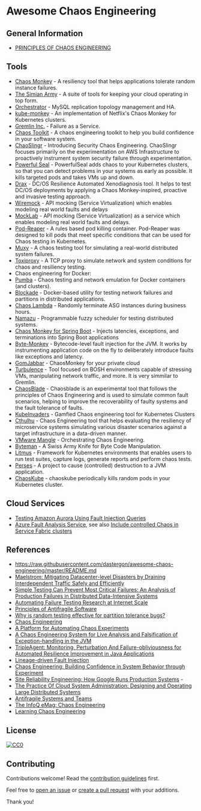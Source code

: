 # Awesome Chaos Engineering

## General Information

 * [PRINCIPLES OF CHAOS ENGINEERING](https://principlesofchaos.org/?lang=ENcontent)

## Tools

 * [Chaos Monkey](https://github.com/Netflix/chaosmonkey) - A resiliency tool that helps applications tolerate random instance failures.
 * [The Simian Army](https://github.com/Netflix/SimianArmy) - A suite of tools for keeping your cloud operating in top form.
 * [Orchestrator](https://github.com/github/orchestrator) - MySQL replication topology management and HA.
 * [kube-monkey](https://github.com/asobti/kube-monkey) - An implementation of Netflix's Chaos Monkey for Kubernetes clusters.
 * [Gremlin Inc.](https://www.gremlin.com/) - Failure as a Service.
 * [Chaos Toolkit](https://github.com/chaostoolkit/chaostoolkit) - A chaos engineering toolkit to help you build confidence in your software system.
 * [ChaoSlingr](https://github.com/Optum/ChaoSlingr) - Introducing Security Chaos Engineering. ChaoSlingr focuses primarily on the experimentation on AWS Infrastructure to proactively instrument system security failure through experimentation.
 * [Powerful Seal](https://github.com/bloomberg/powerfulseal) - PowerfulSeal adds chaos to your Kubernetes clusters, so that you can detect problems in your systems as early as possible. It kills targeted pods and takes VMs up and down.
 * [Drax](https://github.com/dcos-labs/drax) -  DC/OS Resilience Automated Xenodiagnosis tool. It helps to test DC/OS deployments by applying a Chaos Monkey-inspired, proactive and invasive testing approach.
 * [Wiremock](http://wiremock.org/) - API mocking (Service Virtualization) which enables modeling real world faults and delays
 * [MockLab](http://get.mocklab.io/) - API mocking (Service Virtualization) as a service which enables modeling real world faults and delays.
 * [Pod-Reaper](https://github.com/target/pod-reaper) - A rules based pod killing container. Pod-Reaper was designed to kill pods that meet specific conditions that can be used for Chaos testing in Kubernetes.
 * [Muxy](https://github.com/mefellows/muxy/) - A chaos testing tool for simulating a real-world distributed system failures.
 * [Toxiproxy](https://github.com/Shopify/toxiproxy) - A TCP proxy to simulate network and system conditions for chaos and resiliency testing.
 * Chaos engineering for Docker:
 * [Pumba](https://github.com/gaia-adm/pumba) - Chaos testing and network emulation for Docker containers (and clusters).
 * [Blockade](https://github.com/worstcase/blockade) - Docker-based utility for testing network failures and partitions in distributed applications.
 * [Chaos Lambda](https://github.com/bbc/chaos-lambda) - Randomly terminate ASG instances during business hours.
 * [Namazu](https://github.com/osrg/namazu) - Programmable fuzzy scheduler for testing distributed systems.
 * [Chaos Monkey for Spring Boot](https://codecentric.github.io/chaos-monkey-spring-boot/) - Injects latencies, exceptions, and terminations into Spring Boot applications
 * [Byte-Monkey](https://github.com/mrwilson/byte-monkey) - Bytecode-level fault injection for the JVM. It works by instrumenting application code on the fly to deliberately introduce faults like exceptions and latency.
 * [GomJabbar](https://github.com/outbrain/GomJabbar) - ChaosMonkey for your private cloud
 * [Turbulence](https://github.com/cppforlife/turbulence-release) - Tool focused on BOSH environments capable of stressing VMs, manipulating network traffic, and more. It is very simmilar to Gremlin.
 * [ChaosBlade](https://github.com/chaosblade-io/chaosblade) - Chaosblade is an experimental tool that follows the principles of Chaos Engineering and is used to simulate common fault scenarios, helping to improve the recoverability of faulty systems and the fault tolerance of faults.
 * [KubeInvaders](https://github.com/lucky-sideburn/KubeInvaders) - Gamfied Chaos engineering tool for Kubernetes Clusters
 * [Cthulhu](https://github.com/xmatters/cthulhu-chaos-testing) - Chaos Engineering tool that helps evaluating the resiliency of microservice systems simulating various disaster scenarios against a target infrastructure in a data-driven manner.
 * [VMware Mangle](https://vmware.github.io/mangle/) - Orchestrating Chaos Engineering.
 * [Byteman](https://byteman.jboss.org/) - A Swiss Army Knife for Byte Code Manipulation.
 * [Litmus](https://github.com/litmuschaos/litmus) - Framework for Kubernetes environments that enables users to run test suites, capture logs, generate reports and perform chaos tests.
 * [Perses](https://github.com/nicolasmanic/perses) - A project to cause (controlled) destruction to a JVM application.
 * [ChaosKube](https://github.com/linki/chaoskube) - chaoskube periodically kills random pods in your Kubernetes cluster.

## Cloud Services

 * [Testing Amazon Aurora Using Fault Injection Queries](https://docs.aws.amazon.com/AmazonRDS/latest/UserGuide/AuroraMySQL.Managing.html#AuroraMySQL.Managing.FaultInjectionQueries)
 * [Azure Fault Analysis Service](https://docs.microsoft.com/en-us/azure/service-fabric/service-fabric-testability-overview), see also [Include controlled Chaos in Service Fabric clusters](https://docs.microsoft.com/en-us/azure/service-fabric/service-fabric-controlled-chaos)

## References

 * https://raw.githubusercontent.com/dastergon/awesome-chaos-engineering/master/README.md
 * [Maelstrom: Mitigating Datacenter-level Disasters by Draining Interdependent Traffic Safely and Efficiently](https://www.usenix.org/system/files/osdi18-veeraraghavan.pdf)
 * [Simple Testing Can Prevent Most Critical Failures: An Analysis of Production Failures in Distributed Data-Intensive Systems](https://www.usenix.org/system/files/conference/osdi14/osdi14-paper-yuan.pdf)
 * [Automating Failure Testing Research at Internet Scale ](https://people.ucsc.edu/~palvaro/fit-ldfi.pdf)
 * [Principles of Antifragile Software](https://arxiv.org/abs/1404.3056)
 * [Why is random testing effective for partition tolerance bugs?](https://dl.acm.org/citation.cfm?id=3177123.3158134)
 * [Chaos Engineering](https://arxiv.org/abs/1702.05843)
 * [A Platform for Automating Chaos Experiments](https://arxiv.org/abs/1702.05849)
 * [A Chaos Engineering System for Live Analysis and Falsification of Exception-handling in the JVM](https://arxiv.org/abs/1805.05246)
 * [TripleAgent: Monitoring, Perturbation And Failure-obliviousness for Automated Resilience Improvement in Java Applications](https://arxiv.org/abs/1812.10706)
 * [Lineage-driven Fault Injection](https://dl.acm.org/citation.cfm?id=2723711)
 * [Chaos Engineering: Building Confidence in System Behavior through Experiment](http://www.oreilly.com/webops-perf/free/chaos-engineering.csp)
 * [Site Reliability Engineering: How Google Runs Production Systems](https://landing.google.com/sre/book.html) -
 * [The Practice Of Cloud System Administration: Designing and Operating Large Distributed Systems](http://the-cloud-book.com/)
 * [Antifragile Systems and Teams](http://www.oreilly.com/webops-perf/free/antifragile-systems-and-teams.csp)
 * [The InfoQ eMag: Chaos Engineering](https://www.infoq.com/minibooks/emag-chaos-engineering)
 * [Learning Chaos Engineering](http://shop.oreilly.com/product/0636920251897.do)

## License

[![CC0](https://mirrors.creativecommons.org/presskit/buttons/88x31/svg/cc-zero.svg)](https://creativecommons.org/publicdomain/zero/1.0)

## Contributing

 Contributions welcome! Read the [contribution guidelines](CONTRIBUTING.md) first.

 Feel free to [open an issue](https://github.com/adriannovegil/awesome-observability/issues) or [create a pull request](https://github.com/adriannovegil/awesome-observability/pulls) with your additions.

 Thank you!
